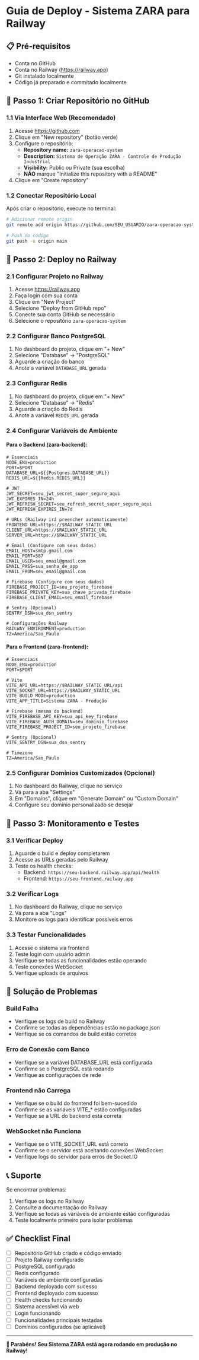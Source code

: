 # Guia de Deploy - Sistema ZARA para Railway

## 📋 Pré-requisitos

- Conta no GitHub
- Conta no Railway (https://railway.app)
- Git instalado localmente
- Código já preparado e commitado localmente

## 🚀 Passo 1: Criar Repositório no GitHub

### 1.1 Via Interface Web (Recomendado)
1. Acesse https://github.com
2. Clique em "New repository" (botão verde)
3. Configure o repositório:
   - **Repository name:** `zara-operacao-system`
   - **Description:** `Sistema de Operação ZARA - Controle de Produção Industrial`
   - **Visibility:** Public ou Private (sua escolha)
   - **NÃO** marque "Initialize this repository with a README"
4. Clique em "Create repository"

### 1.2 Conectar Repositório Local
Após criar o repositório, execute no terminal:

```bash
# Adicionar remote origin
git remote add origin https://github.com/SEU_USUARIO/zara-operacao-system.git

# Push do código
git push -u origin main
```

## 🚂 Passo 2: Deploy no Railway

### 2.1 Configurar Projeto no Railway
1. Acesse https://railway.app
2. Faça login com sua conta
3. Clique em "New Project"
4. Selecione "Deploy from GitHub repo"
5. Conecte sua conta GitHub se necessário
6. Selecione o repositório `zara-operacao-system`

### 2.2 Configurar Banco PostgreSQL
1. No dashboard do projeto, clique em "+ New"
2. Selecione "Database" → "PostgreSQL"
3. Aguarde a criação do banco
4. Anote a variável `DATABASE_URL` gerada

### 2.3 Configurar Redis
1. No dashboard do projeto, clique em "+ New"
2. Selecione "Database" → "Redis"
3. Aguarde a criação do Redis
4. Anote a variável `REDIS_URL` gerada

### 2.4 Configurar Variáveis de Ambiente

#### Para o Backend (zara-backend):
```env
# Essenciais
NODE_ENV=production
PORT=$PORT
DATABASE_URL=${{Postgres.DATABASE_URL}}
REDIS_URL=${{Redis.REDIS_URL}}

# JWT
JWT_SECRET=seu_jwt_secret_super_seguro_aqui
JWT_EXPIRES_IN=24h
JWT_REFRESH_SECRET=seu_refresh_secret_super_seguro_aqui
JWT_REFRESH_EXPIRES_IN=7d

# URLs (Railway irá preencher automaticamente)
FRONTEND_URL=https://$RAILWAY_STATIC_URL
CLIENT_URL=https://$RAILWAY_STATIC_URL
SERVER_URL=https://$RAILWAY_STATIC_URL

# Email (Configure com seus dados)
EMAIL_HOST=smtp.gmail.com
EMAIL_PORT=587
EMAIL_USER=seu_email@gmail.com
EMAIL_PASS=sua_senha_de_app
EMAIL_FROM=seu_email@gmail.com

# Firebase (Configure com seus dados)
FIREBASE_PROJECT_ID=seu_projeto_firebase
FIREBASE_PRIVATE_KEY=sua_chave_privada_firebase
FIREBASE_CLIENT_EMAIL=seu_email_firebase

# Sentry (Opcional)
SENTRY_DSN=sua_dsn_sentry

# Configurações Railway
RAILWAY_ENVIRONMENT=production
TZ=America/Sao_Paulo
```

#### Para o Frontend (zara-frontend):
```env
# Essenciais
NODE_ENV=production
PORT=$PORT

# Vite
VITE_API_URL=https://$RAILWAY_STATIC_URL/api
VITE_SOCKET_URL=https://$RAILWAY_STATIC_URL
VITE_BUILD_MODE=production
VITE_APP_TITLE=Sistema ZARA - Produção

# Firebase (mesmo do backend)
VITE_FIREBASE_API_KEY=sua_api_key_firebase
VITE_FIREBASE_AUTH_DOMAIN=seu_dominio_firebase
VITE_FIREBASE_PROJECT_ID=seu_projeto_firebase

# Sentry (Opcional)
VITE_SENTRY_DSN=sua_dsn_sentry

# Timezone
TZ=America/Sao_Paulo
```

### 2.5 Configurar Domínios Customizados (Opcional)
1. No dashboard do Railway, clique no serviço
2. Vá para a aba "Settings"
3. Em "Domains", clique em "Generate Domain" ou "Custom Domain"
4. Configure seu domínio personalizado se desejar

## 🔧 Passo 3: Monitoramento e Testes

### 3.1 Verificar Deploy
1. Aguarde o build e deploy completarem
2. Acesse as URLs geradas pelo Railway
3. Teste os health checks:
   - Backend: `https://seu-backend.railway.app/api/health`
   - Frontend: `https://seu-frontend.railway.app`

### 3.2 Verificar Logs
1. No dashboard do Railway, clique no serviço
2. Vá para a aba "Logs"
3. Monitore os logs para identificar possíveis erros

### 3.3 Testar Funcionalidades
1. Acesse o sistema via frontend
2. Teste login com usuário admin
3. Verifique se todas as funcionalidades estão operando
4. Teste conexões WebSocket
5. Verifique uploads de arquivos

## 🚨 Solução de Problemas

### Build Falha
- Verifique os logs de build no Railway
- Confirme se todas as dependências estão no package.json
- Verifique se os comandos de build estão corretos

### Erro de Conexão com Banco
- Verifique se a variável DATABASE_URL está configurada
- Confirme se o PostgreSQL está rodando
- Verifique as configurações de rede

### Frontend não Carrega
- Verifique se o build do frontend foi bem-sucedido
- Confirme se as variáveis VITE_* estão configuradas
- Verifique se a URL do backend está correta

### WebSocket não Funciona
- Verifique se o VITE_SOCKET_URL está correto
- Confirme se o servidor está aceitando conexões WebSocket
- Verifique logs do servidor para erros de Socket.IO

## 📞 Suporte

Se encontrar problemas:
1. Verifique os logs no Railway
2. Consulte a documentação do Railway
3. Verifique se todas as variáveis de ambiente estão configuradas
4. Teste localmente primeiro para isolar problemas

## ✅ Checklist Final

- [ ] Repositório GitHub criado e código enviado
- [ ] Projeto Railway configurado
- [ ] PostgreSQL configurado
- [ ] Redis configurado
- [ ] Variáveis de ambiente configuradas
- [ ] Backend deployado com sucesso
- [ ] Frontend deployado com sucesso
- [ ] Health checks funcionando
- [ ] Sistema acessível via web
- [ ] Login funcionando
- [ ] Funcionalidades principais testadas
- [ ] Domínios configurados (se aplicável)

---

**🎉 Parabéns! Seu Sistema ZARA está agora rodando em produção no Railway!**